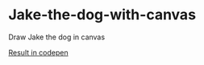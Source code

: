 # Jake-the-dog-with-canvas
Draw Jake the dog in canvas


[Result in codepen](https://codepen.io/adannup/pen/zwmvVW)
